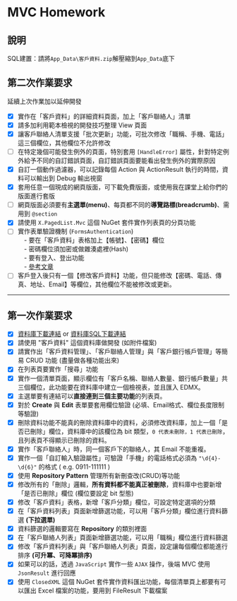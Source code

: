 ﻿# MVC Homework

## 說明
SQL建置：請將`App_Data\客戶資料.zip`解壓縮到`App_Data`底下

## 第二次作業要求
延續上次作業加以延伸開發

* [x] 實作在「客戶資料」的詳細資料頁面，加上「客戶聯絡人」清單
* [x] 請多加利用範本檢視的開發技巧整理 View 頁面
* [x] 讓客戶聯絡人清單支援「批次更新」功能，可批次修改「職稱、手機、電話」這三個欄位，其他欄位不允許修改
* [ ] 在特定幾個可能發生例外的頁面，特別套用 `[HandleError]` 屬性，針對特定例外給予不同的自訂錯誤頁面，自訂錯誤頁面要能看出發生例外的實際原因
* [x] 自訂一個動作過濾器，可以記錄每個 Action 與 ActionResult 執行的時間，資料可以輸出到 Debug 輸出視窗
* [x] 套用任意一個現成的網頁版面，可下載免費版面，或使用我在課堂上給你們的版面進行套版
* [ ] 網頁版面必須要有**主選單(menu)**、每頁都不同的**導覽路標(breadcrumb)**、需用到 `@section`
* [x] 請使用 `X.PagedList.Mvc` 這個 NuGet 套件實作列表頁的分頁功能
* [ ] 實作表單驗證機制 (`FormsAuthentication`)  
　- 要在「客戶資料」表格加上【帳號】、【密碼】欄位  
　- 密碼欄位須加密或做雜湊處裡(Hash)  
　- 要有登入、登出功能  
　- [參考文章](http://blog.miniasp.com/post/2008/02/20/Explain-Forms-Authentication-in-ASPNET-20.aspx)
* [ ] 客戶登入後只有一個【修改客戶資料】功能，但只能修改【密碼、電話、傳真、地址、Email】等欄位，其他欄位不能被修改或更新。

---
## 第一次作業要求

* [x] [資料庫下載連結](https://drive.google.com/open?id=0B9TSNtgzYzPTSGR5TEc4TjcwZmM) or [資料庫SQL下載連結](https://drive.google.com/open?id=1AX0x00BUM3N47mY8fLoaL47QPI_ERbKl)
* [x] 請使用 "客戶資料" 這個資料庫做開發 (如附件檔案)
* [x] 請實作出「客戶資料管理」、「客戶聯絡人管理」與「客戶銀行帳戶管理」等簡易 CRUD 功能 (盡量做各種功能出來)
* [x] 在列表頁要實作「搜尋」功能
* [x] 實作一個清單頁面，顯示欄位有「客戶名稱、聯絡人數量、銀行帳戶數量」共三個欄位，此功能要在資料庫中建立一個檢視表，並且匯入 EDMX。
* [x] 主選單要有連結可以**直接連到三個主要功能**的列表頁。
* [x] 對於 **Create** 與 **Edit** 表單要套用欄位驗證 (必填、Email格式、欄位長度限制等驗證)
* [x] 刪除資料功能不能真的刪除資料庫中的資料，必須修改資料庫，加上一個「是否已刪除」欄位，資料庫中的該欄位為 bit 類型，`0 代表未刪除，1 代表已刪除`，且列表頁不得顯示已刪除的資料。
* [x] 實作「客戶聯絡人」時，同一個客戶下的聯絡人，其 Email 不能重複。
* [x] 實作一個「自訂輸入驗證屬性」可驗證「手機」的電話格式必須為 `"\d{4}-\d{6}"` 的格式 ( e.g. 0911-111111 )
* [x] 使用 **Repository Pattern** 管理所有新刪查改(CRUD)等功能
* [x] 修改所有的「刪除」邏輯，**所有資料都不能真正被刪除**，資料庫中也要新增「是否已刪除」欄位 (欄位要設定 bit 型態)
* [x] 修改「客戶資料」表格，新增「客戶分類」欄位，可設定特定選項的分類
* [x] 在「客戶資料列表」頁面新增篩選功能，可以用「客戶分類」欄位進行資料篩選 **(下拉選單)**
* [x] 資料篩選的邏輯要寫在 **Repository** 的類別裡面
* [x] 在「客戶聯絡人列表」頁面新增篩選功能，可以用「職稱」欄位進行資料篩選
* [x] 修改「客戶資料列表」與「客戶聯絡人列表」頁面，設定讓每個欄位都能進行排序 **(可升冪、可降冪排序)**
* [x] 如果可以的話，透過 `JavaScript` 實作一些 `AJAX` 操作，後端 MVC 使用 `JsonResult` 進行回應
* [x] 使用 `ClosedXML` 這個 NuGet 套件實作資料匯出功能，每個清單頁上都要有可以匯出 Excel 檔案的功能，要用到 FileResult 下載檔案